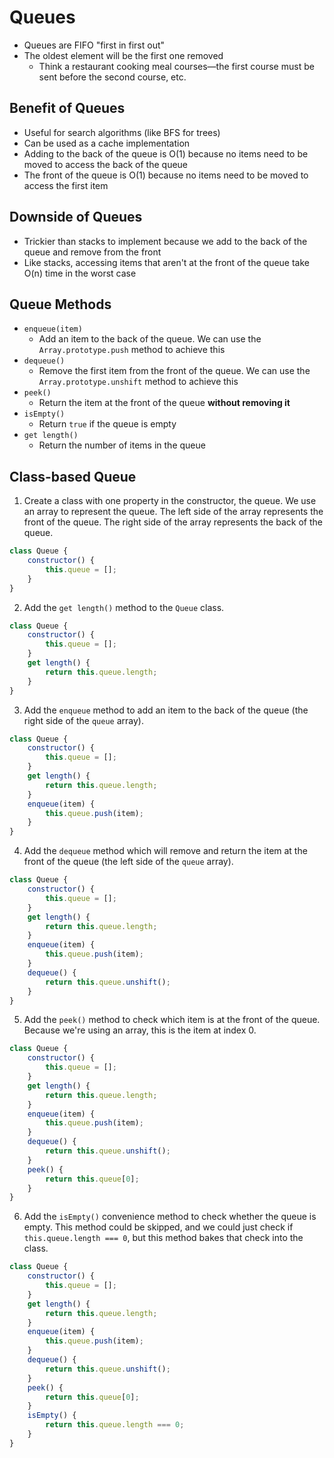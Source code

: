 # Queues

- Queues are FIFO "first in first out"
- The oldest element will be the first one removed
	- Think a restaurant cooking meal courses&mdash;the first course must be sent before the second course, etc.

## Benefit of Queues

- Useful for search algorithms (like BFS for trees)
- Can be used as a cache implementation
- Adding to the back of the queue is O(1) because no items need to be moved to access the back of the queue
- The front of the queue is O(1) because no items need to be moved to access the first item

## Downside of Queues

- Trickier than stacks to implement because we add to the back of the queue and remove from the front
- Like stacks, accessing items that aren't at the front of the queue take O(n) time in the worst case

## Queue Methods

- `enqueue(item)`
	- Add an item to the back of the queue. We can use the `Array.prototype.push` method to achieve this
- `dequeue()`
	- Remove the first item from the front of the queue. We can use the `Array.prototype.unshift` method to achieve this
- `peek()`
	- Return the item at the front of the queue **without removing it**
- `isEmpty()`
	- Return `true` if the queue is empty
- `get length()`
	- Return the number of items in the queue

## Class-based Queue

1. Create a class with one property in the constructor, the queue. We use an array to represent the queue. The left side of the array represents the front of the queue. The right side of the array represents the back of the queue.

```js
class Queue {
	constructor() {
		this.queue = [];
	}
}
```

2. Add the `get length()` method to the `Queue` class.

```js
class Queue {
	constructor() {
		this.queue = [];
	}
	get length() {
		return this.queue.length;
	}
}
```

3. Add the `enqueue` method to add an item to the back of the queue (the right side of the `queue` array).

```js
class Queue {
	constructor() {
		this.queue = [];
	}
	get length() {
		return this.queue.length;
	}
	enqueue(item) {
		this.queue.push(item);
	}
}
```

4. Add the `dequeue` method which will remove and return the item at the front of the queue (the left side of the `queue` array).

```js
class Queue {
	constructor() {
		this.queue = [];
	}
	get length() {
		return this.queue.length;
	}
	enqueue(item) {
		this.queue.push(item);
	}
	dequeue() {
		return this.queue.unshift();
	}
}
```

5. Add the `peek()` method to check which item is at the front of the queue. Because we're using an array, this is the item at index 0.

```js
class Queue {
	constructor() {
		this.queue = [];
	}
	get length() {
		return this.queue.length;
	}
	enqueue(item) {
		this.queue.push(item);
	}
	dequeue() {
		return this.queue.unshift();
	}
	peek() {
		return this.queue[0];
	}
}
```

6. Add the `isEmpty()` convenience method to check whether the queue is empty. This method could be skipped, and we could just check if `this.queue.length === 0`, but this method bakes that check into the class.

```js
class Queue {
	constructor() {
		this.queue = [];
	}
	get length() {
		return this.queue.length;
	}
	enqueue(item) {
		this.queue.push(item);
	}
	dequeue() {
		return this.queue.unshift();
	}
	peek() {
		return this.queue[0];
	}
	isEmpty() {
		return this.queue.length === 0;
	}
}
```